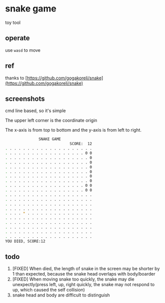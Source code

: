 # snake game
toy tool

## operate
use `wasd` to move

## ref

thanks to [https://github.com/gogakoreli/snake](https://github.com/gogakoreli/snake)

## screenshots
cmd line based, so it's simple

The upper left corner is the coordinate origin

The x-axis is from top to bottom and the y-axis is from left to right.

```bash
               SNAKE GAME
                             SCORE:  12
. . . . . . . . . . . . . . . . . . . .
. . . . . . . . . . . . . . . . . . 0 0 
. . . . . . . . . . . . . . . . . . . 0 
. . . . . . . . . . . . . . . . . . . 0 
. . . . . . . . . . . . . . . . . . . 0 
. . . . . . . . . . . . . . . . . . . 0 
. . . . . . . . . . . . . . . . . . . 0 
. . . . . . . . . . . . . . . . . . . 0 
. . . . . . . . . . . . . . . . . . 0 0 
. . . . . . . . . . . . . . . . . . 0 0 
. . . . . . . . . . . . . . . . . . . . 
. . . . . . . . . . . . . . . . . . . . 
. . . . . . . . . . . . . . . . . . . . 
. . . . . . . . . . . . . . . . . . . . 
. . . . * . . . . . . . . . . . . . . . 
. . . . . . . . . . . . . . . . . . . . 
. . . . . . . . . . . . . . . . . . . . 
. . . . . . . . . . . . . . . . . . . . 
. . . . . . . . . . . . . . . . . . . . 
. . . . . . . . . . . . . . . . . . . . 
YOU DIED, SCORE:12
```


## todo
1. [FIXED] When died, the length of snake in the screen may be shorter by 1 than expected, because the snake head overlaps with body/boarder
2. [FIXED] When moving snake too quickly, the snake may die unexpectly(press left, up, right quickly, the snake may not respond to up, which caused the self collision)
3. snake head and body are difficult to distinguish

